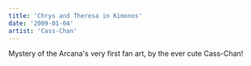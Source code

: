 ```yaml
---
title: 'Chrys and Theresa in Kimonos'
date: '2009-01-04'
artist: 'Cass-Chan'
---
```


Mystery of the Arcana's very first fan art, by the ever cute Cass-Chan!